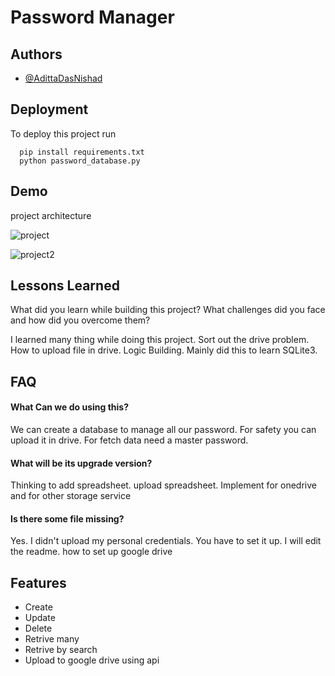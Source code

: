 
# Password Manager




## Authors

- [@AdittaDasNishad](https://www.github.com/Aditta-das)

  
## Deployment

To deploy this project run

```
  pip install requirements.txt
  python password_database.py
```


## Demo

project architecture

![project](https://user-images.githubusercontent.com/60479691/121467086-4f92b400-c9da-11eb-9aa0-f4d152580c1f.JPG)

![project2](https://user-images.githubusercontent.com/60479691/121467148-66d1a180-c9da-11eb-9417-3f1f8c769d55.JPG)


## Lessons Learned

What did you learn while building this project? What challenges did you face and how did you overcome them?

I learned many thing while doing this project. Sort out the drive problem. How to upload file in drive. Logic Building. 
Mainly did this to learn SQLite3.
## FAQ

#### What Can we do using this?

We can create a database to manage all our password. For safety you can upload it in drive. For fetch data need a master password.

#### What will be its upgrade version?

Thinking to add spreadsheet. upload spreadsheet. Implement for onedrive and for other storage service

#### Is there some file missing?

Yes. I didn't upload my personal credentials. You have to set it up. I will edit the readme. how to set up google drive
## Features

- Create
- Update
- Delete
- Retrive many
- Retrive by search
- Upload to google drive using api

  